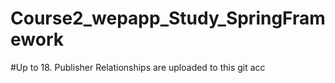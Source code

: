 # Course2_wepapp_Study_SpringFramework
#Up to 18. Publisher Relationships are uploaded to this git acc
